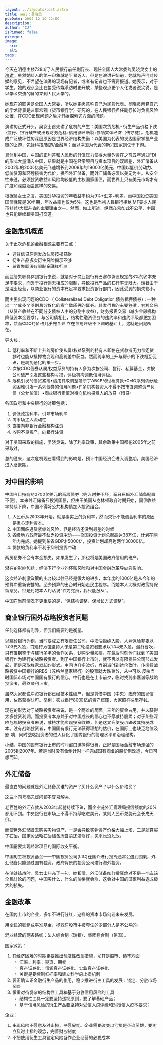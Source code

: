 ```yaml
---
layout: ../layouts/post.astro
title: 央行：吴晓灵
pubDate: 2008-12-19 22:59
description: 
author: "CJ"
isPinned: false
excerpt: 
image:
  src:
  alt:
tags: 
---
```

今天在明德主楼728听了人民银行前任副行长、现任全国人大常委的吴晓灵女士的<a href="http://www.hanqing.ruc.edu.cn/detail.php?class=news&amp;iClassID=8&amp;iInfoID=513">演讲</a>。虽然她给人的第一印象就是平易近人，但是在演讲开始前，她就先声明对传媒的意见，不希望在演讲的现场有记者，或者有记者也不需要报道。她表示，对于学生，她的观点会比在接受传媒采访时更开放，某些观点更个人化或者说尖锐，是以学术交流的目的来到人民大学的。

她现在的职务是全国人大常委，所以她更愿意称自己为民意代表。吴晓灵解释自己的学术背景是从事宏观（货币银行学）研究的，在人民银行担任副行长时负责风险处置，在CDO出现问题之后才开始探索这方面的问题。

演讲的正式开头，吴女士首先讲了危机的产生：美国次贷危机￫ 衍生产品价格下跌￫投行、银行破产或出现财务危机￫信用循环断裂￫影响实体经济（传导链）。危机造成广泛破坏性的深层原因是世界经济结构失衡：以美国为代表的发达国家掌握产业链的上游，包括科技/制造/金融等；而以中国为代表的新兴国家则位于下游。

具体到中国，中国的正利差和人民币的升值压力使得大量外资在之前五年通过FDI的形式大量涌入中国，结果就是中国在经常项目与资本项目的双顺差，外汇储备从2002年的2000亿美元飞速增长到2008年的19000亿美元。中国以低价劳动力、低价资源和环境损害为代价，换回外汇储备，而外汇储备必须以美元为主。从安全性来说，必须投资收益和风险均较低的主权国家国债，而世界上只有美元市场才有广度和深度涵盖这样的交易。

根据吴女士之言，美国对华投资的年收益率约为9%+汇差+利差，而中国投资美国国债就算是30年期，年收益率也仅为5%。这也是当初人民银行拒绝IMF要求人民币持续/大幅升值的主要理由之一。然而，如上所述，纵然交易如此不公平，中国也只能继续跟美国打交道。
<h2>金融危机概览</h2>
关于此次危机的金融根源主要有三点：

+ 违背信贷原则发放住房按揭贷款
+ 衍生产品多次衍生风险揭示不够
+ 监管失职没有限制金融杠杆率

而监管失职具体到银行来说，就是对于商业银行有巴塞尔协议规定的8%的资本充足率要求，而对于投行则无相应的限制，导致投行产品的杠杆率无限大。瑞银由于是混业经营，以商业银行的资本充足率要求投资银行部门，因此受到的损失较小。

而主要出现问题的CDO （ Collateralized Debt Obligation,债务抵押债券)：一种以一个或多个类别且分散化的资产做质押的证券。其发行目的主要包括：套利交易（从资产收益在不同分支债权人中的分割中收益），财务报表交易（减少金融机构降低资本金要求）。与公司债相比，结构性融资债务的违约率和违约评级都更加困难，然而CDO的价格几乎完全建 立在信用评级不下调的基础上，这就是问题所在。

导火线：

1. 低利率和不断上升的房价使从属/权益系列的持有人即使在贷款者无力偿还贷款时也能从抵押物变现和高利差中获益。然而利率的上升与房价的下跌相互促进，是局势恶化的第一步。
2. 次按CDO债券从属/权益系列的持有人多为次按公司、投行、私募基金，次按公司破产引发这些机构亏损，评级机构调低信用评级。
3. 危机引发的信贷紧缩•信用评级调整阻断了ABCP的过桥贷款•CMO系列债券融资困难引发一系列债券的信用问题•许多机构投资人不得不按市值调整资产负债（公允价值）•商业银行审慎对待向机构投资人的放贷（惜贷）

各国政府和中央银行的对策包括：

1. 调低政策利率，引导市场利率
2. 向市场注入流动性
3. 直接向非银行金融机构注资
4. 收购不良资产，向银行注资

对于美国采取的措施，吴晓灵说，除了利率政策，其余政策中国都在2005年之前采取过。

总的说来，这次危机现在看得到的影响是，预计中国经济会进入调整期，美国经济进入衰退期。
<h2>对中国的影响</h2>
中国今日持有约3700亿美元的两房债券（购入时并不坏，而且巨额外汇储备配置不便）。本来外汇储备只投资国债，但由于美国从克林顿政府时期开始，国债收益率持续下降，中国不得将公共机构债加入投资组合。
<ol>
	<li>人民币从2003年开始，就是事实上的负利率，然而央行不能调高利率的原因是担心逐利资本。</li>
	<li>中国面临通货紧缩的风险，但是经济还没到最差的时候</li>
	<li>各级地方政府最不缺乏投资冲动——全国投资计划总额高达38万亿，计划在两年内完成。她提到某省GDP才5000亿，投资计划却高达两年30000亿。</li>
	<li>贷款的负利率不利于抑制投资冲动</li>
</ol>
两房债券不会有本金损失，如果发生了，那也将是美国政府信用的破产。

潜在的影响包括：经济下行企业的坏账风险和对中国金融改革导向的影响。

这次经济刺激政策的出台较以往已经是很大的进步，本年度的1000亿是从今年的预算中重新安排的。至少预算的出台时开始走民主程序。而她本人大概对政策持保留意见，但是用她本人的话说“作为党员，我只能服从”。

中国在当前情况下更重要的是，“保结构调整，保增长方式调整”。
<h2>商业银行国外战略投资者问题</h2>
任何选择都有利弊，但我们需要的是衡量。

以建设银行为例，当时要成立有限责任公司，中海油拒绝入股，人寿保险非要以1.03元入股，而建行方面坚持人保是第二轮投资者要求以1.04元入股，最终告吹，只有宝钢鉴于与建行多年的合作关系，认购少量股票，在最后时刻他们找到了美国银行作为建行的战略投资者。到了中国银行上市时，就不再以有限责任公司形式发起，而是采取独家发起的形式。中间也几多波折，肖钢当时到达伦敦时，传闻将战略投资中国银行的RBS（苏格兰皇家银行）的股票就大跌10%，从中可以 反映当时国际市场对中国国有银行的信心。中行也是在上市前夕，临时找到李嘉诚等战略投资者，最终顺利上市。

虽然大家都说中资银行都已经技术性破产，但是凭借中国（中央）政府的国家信用，依然获得认可。举例：农业银行8000亿的资产窟窿，大家照样往里存钱。

现在的形势对于战略投资者来说，是一个两难的局面。三年的资金占用，并未获得太多投资利润，而投资者本身处于对中国成长的信心也不愿减持股票；对于某些深陷危机的投资者来说，减持才能实现投资收益，但是这又会使股价跌破其持股成本。没有战略投资者，中国国有银行无法获得理想的估价，在国际上也缺乏地位及影 响，同时战略投资者的进入优化了国内银行的管理水平和治理结构。

小结，中国的国有银行上市的时间窗口选择得很棒，正好是国际金融市场走强的2005到2007年。若是当时没有像倒计时一样完成国有商业的股份制改造，今日可想而知。
<h2>外汇储备</h2>
最直白的问题就是外汇储备买谁的资产？买什么资产？以什么价格买？

这三个问号毫无疑问都不容易解决。

老百姓的外汇存款从2003年起就持续下跌，而企业链外汇管理局授信额度的20%都用不到。中央银行在市场上不得不持续吃进美元，某则人民币兑美元会长成天价。

而使用外汇储备去购买实物资产，一是会导致实物资产价格大幅上涨，二是就算买了石油，国家的战略石油储备库目前还没修好，买来也没处放。

中国需要实现经常项目的国际收支平衡。

中国的主权投资基金——中国投资公司(CIC)在国外进行投资通常会遭到围剿，外汇储备只能通过国有独资，政府背景的投资公司进行海外投资。

在演讲结束时，吴女士补充了一句，她相信，外汇储备如何投资绝对不是一个应该全民讨论的问题，中国买什么，什么的价格就会涨，这会对中国的国家利益造成极大的损失。
<h2>金融改革</h2>
在国内上市的企业，多年不进行分红，这样的资本市场何谈未来发展。

用全民的钱组成平准基金，拯救在股市中被套住的少部分人是不公平的。

混业经营的两条路线：法人综合制（瑞银）、集团综合制（美国）。

国家政策：
<ol>
	<li>在经济困难的时期更要推出制度性改革措施，尤其是股市、债市方面
<ul>
	<li>汇率、利率：期货、期权</li>
	<li>资产证券化：信贷资产证券化、实业资产证券化</li>
	<li>关键是要控制杠杆率和建立科学的止损机制</li>
</ul>
</li>
	<li>要正确认识金融衍生产品的作用，稳步推进衍生工具的发展：锁定、分散市场风险</li>
	<li>慎重对待复杂的结构性工具和基于分散信用风险的工具
<ul>
	<li>结构性工具一定要坚持透视原则，要了解基础产品；</li>
	<li>基于信用风险的衍生产品要坚持对受信人的评级和对授信人资本要求；</li>
</ul>
</li>
</ol>
企业：
<ol>
	<li>出现风险不愿意及时止损，宁愿展期。企业需要改变以亏损是否论英雄，要树立及时止损的观念，完善财务制度</li>
	<li>不把使用衍生工具锁定风险当作企业经营的必要成本</li>
</ol>
